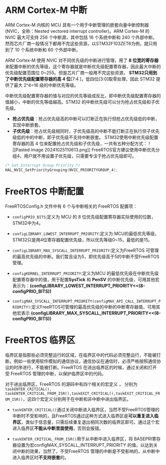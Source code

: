 # ARM Cortex-M 中断
ARM Cortex-M 内核的 MCU 具有一个用于中断管理的嵌套向量中断控制器(NVIC，全称：Nested vectored interrupt controller)。ARM Cortex-M 的 NVIC 最大可支持 256 个中断源，其中包括 16 个系统中断和 240 个外部中断。然而芯片厂商一般情况下都用不完这些资源，以STM32F103ZET6为例，就只用到了 10 个系统中断和 60 个外部中断。

ARM Cortex-M 使用 NVIC 对不同优先级的中断进行管理，用了 **8 位宽的寄存器**来配置中断的优先等级，这个寄存器就是中断优先级配置寄存器，因此最大中断的优先级配置范围位 0~255。但是芯片厂商一般用不完这些资源， **STM32只用到了中断优先级配置寄存器的高 4 位**[7:4 ]，低四位[3:0]取零处理，因此 STM32 提供了最大 2^4=16 级的中断优先等级。

中断优先级配置寄存器的值与对应的优先等级成反比，即中断优先级配置寄存器的值越小，中断的优先等级越高。STM32 的中断优先级可以分为抢占优先级和子优先级。
 - **抢占优先级**：抢占优先级高的中断可以打断正在执行但抢占优先级低的中断，实现中断嵌套。
 - **子优先级**：抢占优先级相同时，子优先级高的中断不能打断正在执行但子优先级低的中的中断，即子优先级不支持中断嵌套。
STM32使用中断优先级配置寄存器的高 4 位来配置抢占优先级和子优先级，一共有五种分配方式：
![[Pasted image 20241025110613.png]]
FreeRTOS官方建议使用中断优先分组4，用户就不用设置子优先级，只需要专注于抢占优先级即可。
```C
/* Set Interrupt Group Priority */
HAL_NVIC_SetPriorityGrouping(NVIC_PRIORITYGROUP_4);
```

# FreeRTOS 中断配置
FreeRTOSConfig.h 文件中有 6 个与中断相关的 FreeRTOS 配置项：

 - `configPRIO_BITS`:定义为 MCU 的 8 位优先级配置寄存器实际使用的位数，STM32中为4。

 - `configLIBRARY_LOWEST_INTERRUPT_PRIORITY`:定义为 MCU的最低优先等级，STM32只是用4位寄存器配置优先级，所以优先等级0~15，最低的是15。

 - `configLIBRARY_MAX_SYSCALL_INTERRUPT_PRIORITY`:定义为FreeRTOS 可管理的最高优先级的中断。我们暂且设为5，即优先级高于5的中断不受FreeRTOS管理。

 - `configKERNEL_INTERRUPT_PRIORITY`:定义为MCU 的最低优先级在中断优先级配置寄存器中的值，用于配置**SysTick** 和 **PenSV** 的中断优先级，可用其他宏表示为：**(configLIBRARY_LOWEST_INTERRUPT_PRIORITY<<(8-configPRIO_BITS))**

 - `configMAX_SYSCALL_INTERRUPT_PRIORITY(configMAX_API_CALL_INTERRUPT_PRIORITY)`:定义FreeRTOS可管理的最高优先级的中断的中断寄存器值，可用其他宏表示 **(configLIBRARY_MAX_SYSCALL_INTERRUPT_PRIORITY<<(8-configPRIO_BITS))**

# FreeRTOS 临界区
临界区是指那些必须完整运行的区域，在临界区中的代码必须完整运行，不能被打断。例如一些使用软件模拟的通信协议，通信协议在通信时，必须严格按照通信协议的时序进行，不能被打断。FreeRTOS 在进出临界区的时候，通过关闭和打开受 FreeRTOS 管理的中断，以保护临界区中的代码。

对于进出临界区，FreeRTOS 的源码中有四个相关的宏定义 ， 分别为`taskENTER_CRITICAL(), taskENTER_CRITICAL_FROM_ISR(),taskEXIT_CRITICAL(),taskEXIT_CRITICAL_FROM_ISR()`，这四个宏定义分别用于在中断和非中断中进出临界区。

- `taskENTER_CRITICAL()`通过关闭中断进入临界区，当然不受FreeRTOS管理的中断时不受影响的，且FreeRTOS通过这种方式进入临界区是**可以重复进入临界区**，类似于信息量，只需后续重复退出相同次数的临界区即可。通过这个宏进入临界区**不能从中断里面使用**，否则会报错。

- `taskENTER_CRITICAL_FROM_ISR()`用于从中断中进入临界区，将 BASEPRI寄存器设置为宏configMAX_SYSCALL_INTERRUPT_PRIORITY 的值，以达到关闭中断的效果，当然了，不受FreeRTOS 管理的中断是不受影响的，从中断中进入临界区时**不支持嵌套**的。